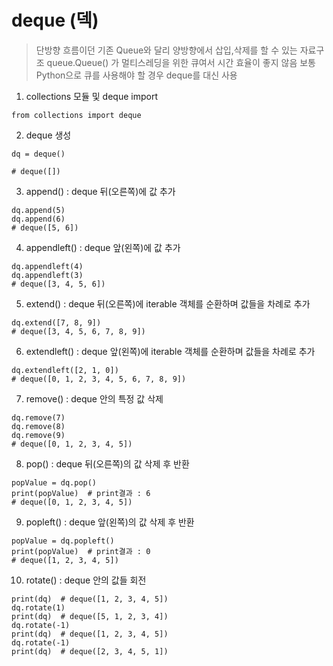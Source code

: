 # deque (덱)

> 단방향 흐름이던 기존 Queue와 달리 양방향에서 삽입,삭제를 할 수 있는 자료구조
> queue.Queue() 가 멀티스레딩을 위한 큐여서 시간 효율이 좋지 않음
> 보통 Python으로 큐를 사용해야 할 경우 deque를 대신 사용

1. collections 모듈 및 deque import

```
from collections import deque
```

2. deque 생성

```
dq = deque()

# deque([])
```

3. append() : deque 뒤(오른쪽)에 값 추가

```
dq.append(5)
dq.append(6)
# deque([5, 6])

```

4. appendleft() : deque 앞(왼쪽)에 값 추가

```
dq.appendleft(4)
dq.appendleft(3)
# deque([3, 4, 5, 6])

```

5. extend() : deque 뒤(오른쪽)에 iterable 객체를 순환하며 값들을 차례로 추가

```
dq.extend([7, 8, 9])
# deque([3, 4, 5, 6, 7, 8, 9])

```

6. extendleft() : deque 앞(왼쪽)에 iterable 객체를 순환하며 값들을 차례로 추가

```
dq.extendleft([2, 1, 0])
# deque([0, 1, 2, 3, 4, 5, 6, 7, 8, 9])

```

7. remove() : deque 안의 특정 값 삭제

```
dq.remove(7)
dq.remove(8)
dq.remove(9)
# deque([0, 1, 2, 3, 4, 5])

```

8. pop() : deque 뒤(오른쪽)의 값 삭제 후 반환

```
popValue = dq.pop()
print(popValue)  # print결과 : 6
# deque([0, 1, 2, 3, 4, 5])

```

9. popleft() : deque 앞(왼쪽)의 값 삭제 후 반환

```
popValue = dq.popleft()
print(popValue)  # print결과 : 0
# deque([1, 2, 3, 4, 5])

```

10. rotate() : deque 안의 값들 회전

```
print(dq)  # deque([1, 2, 3, 4, 5])
dq.rotate(1)
print(dq)  # deque([5, 1, 2, 3, 4])
dq.rotate(-1)
print(dq)  # deque([1, 2, 3, 4, 5])
dq.rotate(-1)
print(dq)  # deque([2, 3, 4, 5, 1])

```
